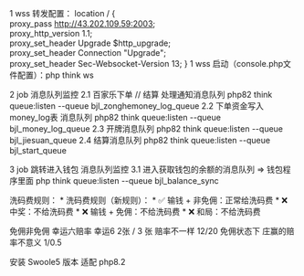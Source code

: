 1 wss 转发配置：
    location / {  
        proxy_pass http://43.202.109.59:2003;    
        proxy_http_version 1.1;  
        proxy_set_header Upgrade $http_upgrade;  
        proxy_set_header Connection "Upgrade";  
        proxy_set_header Sec-Websocket-Version 13;
    } 
1 wss 启动（console.php文件配置）：php think ws

2 job 消息队列监控
2.1 百家乐下单 // 结算 处理通知消息队列      php82 think queue:listen --queue bjl_zonghemoney_log_queue
2.2 下单资金写入money_log表 消息队列        php82 think queue:listen --queue bjl_money_log_queue
2.3 开牌消息队列 php82 think queue:listen --queue bjl_jiesuan_queue
2.4 结算消息队列 php82 think queue:listen --queue bjl_start_queue

3 job 跳转进入钱包 消息队列监控
3.1 进入获取钱包的余额的消息队列 => 钱包程序里面 php think queue:listen --queue bjl_balance_sync


洗码费规则：
     * 洗码费规则（新规则）：
     * ✅ 输钱 + 非免佣：正常给洗码费
     * ❌ 中奖：不给洗码费
     * ❌ 输钱 + 免佣：不给洗码费
     * ❌ 和局：不给洗码费


免佣非免佣 幸运六赔率
幸运6 2张 / 3 张  赔率不一样 12/20   免佣状态下 庄赢的赔率不意义 1/0.5 

安装 Swoole5 版本 适配 php8.2 
